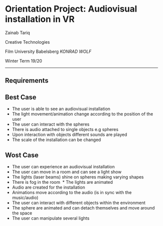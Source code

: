 # Orientation Project: Audiovisual installation in VR  

Zainab Tariq

Creative Technologies 

Film University Babelsberg *KONRAD WOLF*

Winter Term 19/20

---

## Requirements

## Best Case

* The user is able to see an audiovisual installation 
* The light movement/animation change according to the position of the user
* The user can interact with the spheres
* There is audio attached to single objects e.g spheres 
* Upon interaction with objects different sounds are played
* The scale of the installation can be changed
  
## Wost Case
* The user can experience an audiovisual installation
* The user can move in a room and can see a light show
* The lights (laser beams) shine on spheres making varying shapes 
* There is fog in the room  * The lights are animated
* Audio are created for the installation
* Animations move according to the audio (is in sync with the music/audio)
* The user can interact with different objects within the environment
* The sphere are animated and can detach themselves and move around the space
* The user can manipulate several lights


  
